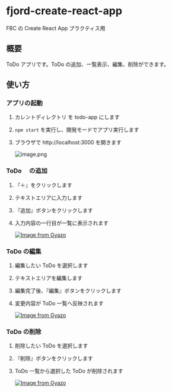 # fjord-create-react-app

FBC の Create React App プラクティス用

## 概要

ToDo アプリです。ToDo の追加、一覧表示、編集、削除ができます。

## 使い方

### アプリの起動

1. カレントディレクトリ を todo-app にします
2. `npm start` を実行し、開発モードでアプリ実行します
3. ブラウザで http://localhost:3000 を開きます

   ![image.png](https://www.evernote.com/shard/s400/sh/27536a4f-0d02-46a4-807b-3c6a60d80a89/VSMRk2M511RhQdnfcO86L9IKnbaY5UEAReQC4KSeIzv6lwWC0XIhqmPQMg/deep/0/image.png)

### ToDo 　の追加

1. 『＋』をクリックします
2. テキストエリアに入力します
3. 『追加』ボタンをクリックします
4. 入力内容の一行目が一覧に表示されます

   [![Image from Gyazo](https://i.gyazo.com/cb88bb084307eae705968263e6895ad1.gif)](https://gyazo.com/cb88bb084307eae705968263e6895ad1)

### ToDo の編集

1. 編集したい ToDo を選択します
2. テキストエリアを編集します
3. 編集完了後、『編集』ボタンをクリックします
4. 変更内容が ToDo 一覧へ反映されます

   [![Image from Gyazo](https://i.gyazo.com/eb759c5c5f618088913dfad028d29368.gif)](https://gyazo.com/eb759c5c5f618088913dfad028d29368)

### ToDo の削除

1. 削除したい ToDo を選択します
2. 『削除』ボタンをクリックします
3. ToDo 一覧から選択した ToDo が削除されます

   [![Image from Gyazo](https://i.gyazo.com/312957b14c17cc33b795a07d0ca00c6a.gif)](https://gyazo.com/312957b14c17cc33b795a07d0ca00c6a)

